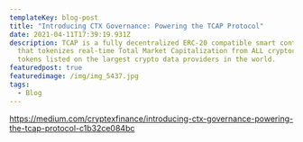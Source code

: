 ```yaml
---
templateKey: blog-post
title: "Introducing CTX Governance: Powering the TCAP Protocol"
date: 2021-04-11T17:39:19.931Z
description: TCAP is a fully decentralized ERC-20 compatible smart contract 
  that tokenizes real-time Total Market Capitalization from ALL cryptocurrencies and 
  tokens listed on the largest crypto data providers in the world.
featuredpost: true
featuredimage: /img/img_5437.jpg
tags:
  - Blog
---
```

https://medium.com/cryptexfinance/introducing-ctx-governance-powering-the-tcap-protocol-c1b32ce084bc